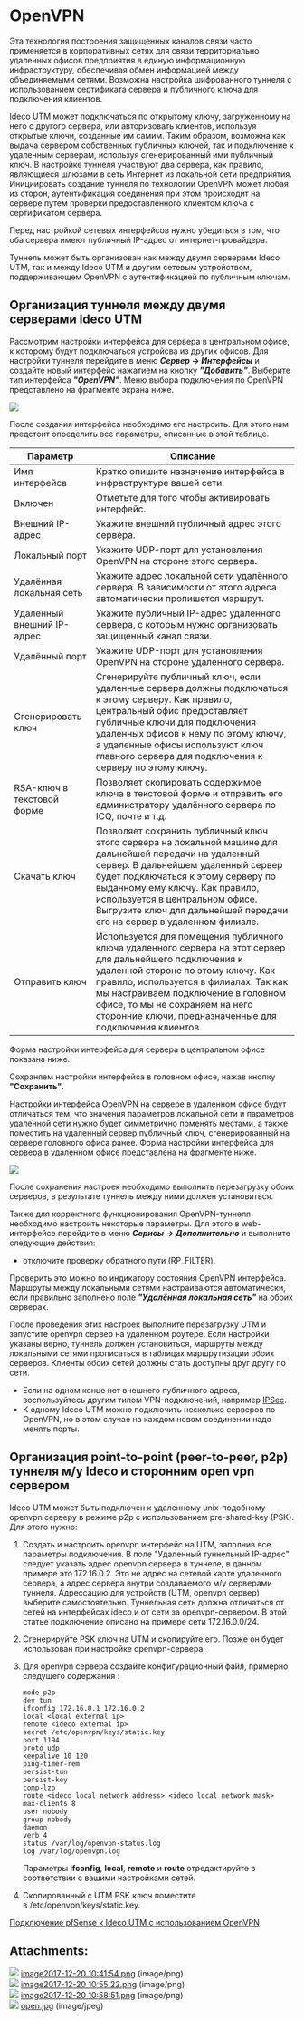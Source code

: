 # OpenVPN

Эта технология построения защищенных каналов связи часто применяется в
корпоративных сетях для связи территориально удаленных офисов
предприятия в единую информационную инфраструктуру, обеспечивая
обмен информацией между объединяемыми сетями. Возможна настройка
шифрованного туннеля с использованием сертификата сервера и
публичного ключа для подключения клиентов.

Ideco UTM может подключаться по открытому ключу, загруженному на него с
другого сервера, или авторизовать клиентов, используя открытые ключи,
созданные им самим. Таким образом, возможна как выдача сервером
собственных публичных ключей, так и подключение к удаленным
серверам, используя сгенерированный ими публичный ключ. В
настройке туннеля участвуют два сервера, как правило,
являющиеся шлюзами в сеть Интернет из локальной сети
предприятия. Инициировать создание туннеля по технологии
OpenVPN может любая из сторон, аутентификация соединения при этом
происходит на сервере путем проверки предоставленного клиентом
ключа с сертификатом сервера.

Перед настройкой сетевых интерфейсов нужно убедиться в том, что оба
сервера имеют публичный IP-адрес от интернет-провайдера.

Туннель может быть организован как между двумя серверами Ideco UTM, так
и между Ideco UTM и другим сетевым устройством, поддерживающем OpenVPN
с аутентификацией по публичным ключам.

## Организация туннеля между двумя серверами Ideco UTM

Рассмотрим настройки интерфейса для сервера в центральном офисе, к
которому будут подключаться устройсва из других офисов. Для
настройки туннеля перейдите в меню ***Сервер -\> Интерфейсы*** и
создайте новый интерфейс нажатием на кнопку ***"Добавить"***. Выберите
тип интерфейса ***"OpenVPN"***. Меню выбора подключения по OpenVPN
представлено на фрагменте экрана ниже.

![](attachments/1278087/12025890.jpg)

После создания интерфейса необходимо его настроить. Для этого нам
предстоит определить все параметры, описанные в этой таблице.

<div class="table-wrap">

| Параметр                   | Описание                                                                                                                                                                                                                                                                                                                            |
| -------------------------- | ----------------------------------------------------------------------------------------------------------------------------------------------------------------------------------------------------------------------------------------------------------------------------------------------------------------------------------- |
| Имя интерфейса             | Кратко опишите назначение интерфейса в инфраструктуре вашей сети.                                                                                                                                                                                                                                                                   |
| Включен                    | Отметьте для того чтобы активировать интерфейс.                                                                                                                                                                                                                                                                                     |
| Внешний IP-адрес           | Укажите внешний публичный адрес этого сервера.                                                                                                                                                                                                                                                                                      |
| Локальный порт             | Укажите UDP-порт для установления OpenVPN на стороне этого сервера.                                                                                                                                                                                                                                                                 |
| Удалённая локальная сеть   | Укажите адрес локальной сети удалённого сервера. В зависимости от этого адреса автоматически пропишется маршрут.                                                                                                                                                                                                                    |
| Удаленный внешний IP-адрес | Укажите публичный IP-адрес удаленного сервера, с которым нужно организовать защищенный канал связи.                                                                                                                                                                                                                                 |
| Удалённый порт             | Укажите UDP-порт для установления OpenVPN на стороне удалённого сервера.                                                                                                                                                                                                                                                            |
| Сгенерировать ключ         | Сгенерируйте публичный ключ, если удаленные сервера должны подключаться к этому серверу. Как правило, центральный офис предоставляет публичные ключи для подключения удаленных офисов к нему по этому ключу, а удаленные офисы используют ключ главного сервера для подключения к серверу по этому ключу.                           |
| RSA-ключ в текстовой форме | Позволяет скопировать содержимое ключа в текстовой форме и отправить его администратору удалённого сервера по ICQ, почте и т.д.                                                                                                                                                                                                     |
| Скачать ключ               | Позволяет сохранить публичный ключ этого сервера на локальной машине для дальнейшей передачи на удаленный сервер. В дальнейшем удаленный сервер будет подключаться к этому серверу по выданному ему ключу. Как правило, используется в центральном офисе. Выгрузите ключ для дальнейшей передачи его на сервер в удаленном филиале. |
| Отправить ключ             | Используется для помещения публичного ключа удаленного сервера на этот сервер для дальнейшего подключения к удаленной стороне по этому ключу. Как правило, используется в филиалах. Так как мы настраиваем подключение в головном офисе, то мы не сохраняем на него сторонние ключи, предназначенные для подключения клиентов.      |

</div>

Форма настройки интерфейса для сервера в центральном офисе показана
ниже.

Сохраняем настройки интерфейса в головном офисе, нажав кнопку
**"Сохранить"**.

Настройки интерфейса OpenVPN на сервере в удаленном офисе будут
отличаться тем, что значения параметров локальной сети и
параметров удаленной сети нужно будет симметрично поменять
местами, а также поместить на удаленный сервер публичный ключ,
сгенерированный на сервере головного офиса ранее. Форма настройки
интерфейса для сервера в удаленном офисе представлена на фрагменте
ниже.

![](attachments/1278087/5832803.png)

После сохранения настроек необходимо выполнить перезагрузку обоих
серверов, в результате туннель между ними должен установиться.

Также для корректного функционирования OpenVPN-туннеля необходимо
настроить некоторые параметры. Для этого в web-интерфейсе
перейдите в меню ***Серисы*** ***-\> Дополнительно*** и
выполните следующие действия:

  - отключите проверку обратного пути (RP\_FILTER).

Проверить это можно по индикатору состояния OpenVPN интерфейса. Маршруты
между локальными сетями настраиваются автоматически, если правильно
заполнено поле ***"Удалённая локальная сеть"*** на обоих серверах.

После проведения этих настроек выполните перезагрузку UTM и запустите
openvpn сервер на удаленном роутере. Если настройки указаны верно,
туннель должен установиться, маршруты между локальными сетями
прописаться в таблицах маршрутизации обоих серверов. Клиенты обоих
сетей должны стать доступны друг другу по сети.

<div>

<div>

  - Если на одном конце нет внешнего публичного адреса, воспользуйтесь
    другим типом VPN-подключений, например [IPSec](./IPSec.md).
  - К одному Ideco UTM можно подключить несколько серверов по OpenVPN,
    но в этом случае на каждом новом соединении надо менять порты.

</div>

</div>

## Организация point-to-point (peer-to-peer, p2p) туннеля м/у Ideco и сторонним open vpn сервером

Ideco UTM может быть подключен к удаленному unix-подобному openvpn
серверу в режиме p2p с использованием pre-shared-key (PSK). Для
этого нужно:

1.  Создать и настроить openvpn интерфейс на UTM, заполнив все параметры
    подключения. В поле "Удаленный туннельный IP-адрес" следует указать
    адрес openvpn сервера в туннеле, в данном примере это 172.16.0.2.
    Это не адрес на сетевой карте удаленного сервера, а адрес сервера
    внутри создаваемого м/у серверами туннеля. Адрессацию для устройств
    (UTM, openvpn сервер) выберите самостоятельно. Туннельная сеть
    должна отличаться от сетей на интерфейсах ideco и от сети за
    openvpn-сервером. В этой статье подключение описано на примере
    сети 172.16.0.0/24.

2.  Сгенерируйте PSK ключ на UTM и скопируйте его. Позже он будет
    использован при настройке openvpn-сервера.

3.  Для openvpn сервера создайте конфигурационный файл, примерно
    следущего содержания :
    
    <div class="code panel pdl" style="border-width: 1px;">
    
    <div class="codeContent panelContent pdl">
    
        mode p2p
        dev tun
        ifconfig 172.16.0.1 172.16.0.2
        local <local external ip>
        remote <ideco external ip>
        secret /etc/openvpn/keys/static.key
        port 1194
        proto udp
        keepalive 10 120
        ping-timer-rem
        persist-tun
        persist-key
        comp-lzo
        route <ideco local network address> <ideco local network mask>
        max-clients 8
        user nobody
        group nobody
        daemon
        verb 4
        status /var/log/openvpn-status.log
        log /var/log/openvpn.log
    
    </div>
    
    </div>
    
    Параметры **ifconfig**, **local**, **remote** и **route**
    отредактируйте в соответствии с вашими настройками сетей.

4.  Скопированный с UTM PSK ключ поместите
    в /etc/openvpn/keys/static.key.

[Подключение pfSense к Ideco UTM с использованием OpenVPN](./Подключение_pfSense_к_Ideco_UTM_с_использованием_OpenVPN.md)

<div class="pageSectionHeader">

## Attachments:

</div>

<div class="greybox" data-align="left">

![](images/icons/bullet_blue.gif) [image2017-12-20
10:41:54.png](attachments/1278087/5832800.png) (image/png)  
![](images/icons/bullet_blue.gif) [image2017-12-20
10:55:22.png](attachments/1278087/5832802.png) (image/png)  
![](images/icons/bullet_blue.gif) [image2017-12-20
10:58:51.png](attachments/1278087/5832803.png) (image/png)  
![](images/icons/bullet_blue.gif)
[open.jpg](attachments/1278087/12025890.jpg) (image/jpeg)  

</div>
